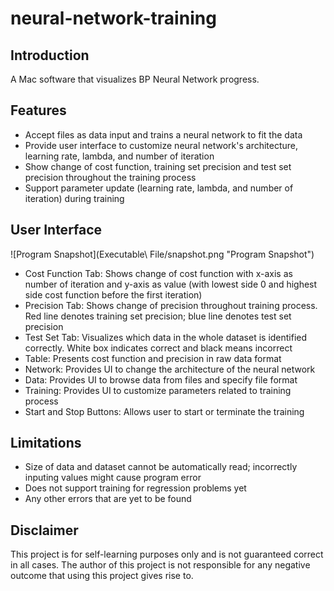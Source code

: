 # neural-network-training

## Introduction
A Mac software that visualizes BP Neural Network progress.

## Features
* Accept files as data input and trains a neural network to fit the data
* Provide user interface to customize neural network's architecture, learning rate, lambda, and number of iteration
* Show change of cost function, training set precision and test set precision throughout the training process  
* Support parameter update (learning rate, lambda, and number of iteration) during training  

## User Interface

![Program Snapshot](Executable\ File/snapshot.png "Program Snapshot")

* Cost Function Tab: Shows change of cost function with x-axis as number of iteration and y-axis as value (with lowest side 0 and highest side cost function before the first iteration)  
* Precision Tab: Shows change of precision throughout training process. Red line denotes training set precision; blue line denotes test set precision  
* Test Set Tab: Visualizes which data in the whole dataset is identified correctly. White box indicates correct and black means incorrect  
* Table: Presents cost function and precision in raw data format  
* Network: Provides UI to change the architecture of the neural network  
* Data: Provides UI to browse data from files and specify file format  
* Training: Provides UI to customize parameters related to training process  
* Start and Stop Buttons: Allows user to start or terminate the training

## Limitations
* Size of data and dataset cannot be automatically read; incorrectly inputing values might cause program error  
* Does not support training for regression problems yet  
* Any other errors that are yet to be found  

## Disclaimer
This project is for self-learning purposes only and is not guaranteed correct in all cases. The author of this project is not responsible for any negative outcome that using this project gives rise to.
